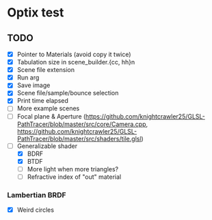# Optix test

## TODO
- [x] Pointer to Materials (avoid copy it twice)
- [x] Tabulation size in scene_builder.{cc, hh}n
- [x] Scene file extension
- [x] Run arg
- [x] Save image
- [x] Scene file/sample/bounce selection
- [x] Print time elapsed
- [ ] More example scenes
- [ ] Focal plane & Aperture (https://github.com/knightcrawler25/GLSL-PathTracer/blob/master/src/core/Camera.cpp, https://github.com/knightcrawler25/GLSL-PathTracer/blob/master/src/shaders/tile.glsl)
- [ ] Generalizable shader
  - [x] BDRF
  - [x] BTDF
  - [ ] More light when more triangles?
  - [ ] Refractive index of "out" material

### Lambertian BRDF
- [x] Weird circles
